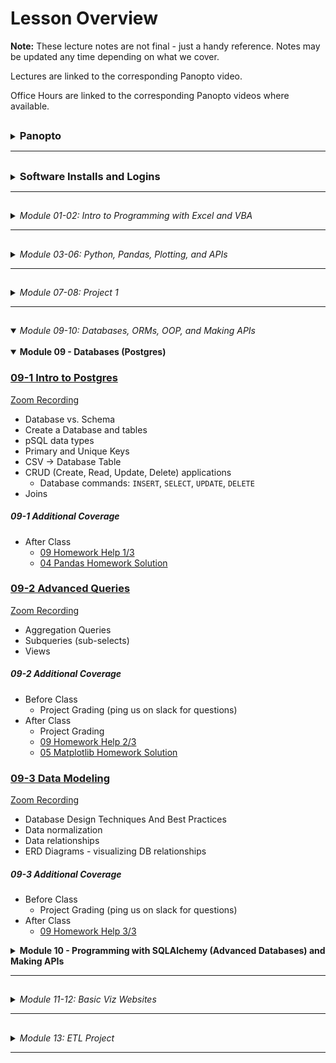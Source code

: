 <!-- @format -->

# Lesson Overview

**Note:** These lecture notes are not final - just a handy reference. Notes may be updated any time depending on what we cover.

Lectures are linked to the corresponding Panopto video.

Office Hours are linked to the corresponding Panopto videos where available.

## <!-- 00 Panopto -->

<details><summary><h3 style="display: inline; padding-top: 0">Panopto</h3></summary>

Panopto recordings are searchable! Both audio and video feeds are processed.

To search within a specific video, open the video. The search bar appears on the left, under the camera feed. You can search multiple videos by using the search bar at the top of a Panopto folder.

Links to our class's Panopto folders are below. As part of your tuition, you have access to these videos forever.

Recordings:

-   [Lecture Recordings](https://codingbootcamp.hosted.panopto.com/Panopto/Pages/Sessions/List.aspx?folderID=2c76d6e4-8319-419b-a635-ac8c003c1a6a)
-   Office Hours Recordings
    -   [Homework Help and Solutions](https://codingbootcamp.hosted.panopto.com/Panopto/Pages/Sessions/List.aspx?folderID=3e647d04-dc2b-4c88-9d07-ac8c01721eb8)
    -   [Misc (i.e. Git tutorials, installs, career services chats)](https://codingbootcamp.hosted.panopto.com/Panopto/Pages/Sessions/List.aspx?folderID=b128a7f9-6114-4e56-8bc5-ac8c01725a4f)
    -   [Open Office Hours Recordings (not always recorded, but when they are, they're here)](https://codingbootcamp.hosted.panopto.com/Panopto/Pages/Sessions/List.aspx?folderID=8efab66d-f657-4bec-8cab-acb60031f398)

<details><summary>Raw Files:</summary>
In case I forgot to include something in the processed videos above, you can check out the full class folder here:

-   [Class Panopto Recordings](https://codingbootcamp.hosted.panopto.com/Panopto/Pages/Sessions/List.aspx?folderID=188ece76-73ee-44c8-ba5b-ac8b017afaad)
    -   Contains all recordings (lecture, office hours, _and copies of the raw recordings before I combine them_).
    -   Searching this folder will return duplicates because it includes those raw copies.
    -   You can't see folders, so this will look empty (I put all the videos in folders). But you can search with the bar at the top and the videos will show up in the search results.

</details>

</details>

---

## <!-- 00 Installs -->

<details><summary><h3 style="display: inline; padding-top: 0">Software Installs and Logins</h3></summary>

Please consult your prework for the basic programs we install, such as Git Bash and Anaconda.

This list contains only the additional installs and API signups we cover in class.

You are free to use additional libraries for your projects; this list is just a reference.

<details><summary><strong>Excel Addons</strong></summary>

-   Statistics Addon (Moving Average)
-   Enable Developer Tools (VBA)

</details>

<details><summary><strong>VSCode Plugins</strong></summary>

-   Windows users: Set Git Bash to your primary terminal.
-   Rainbow CSV
-   [Git Graph](https://marketplace.visualstudio.com/items?itemName=mhutchie.git-graph)
-   Live Share
-   Python (may already be installed)
-   Live Server

</details>

<details><summary><strong>Chrome Extensions</strong></summary>

-   JSON Formatter (just google "json formatter chrome" and install whatever comes up first, they're all pretty much the same)

</details>

<details><summary><strong>Jupyter Extensions</strong></summary>

Be sure you are in your `PythonData` environment before running these install commands, or you'll install your extensions to the wrong environment.

-   <details><summary>Enable Jupyter Extensions - DO THIS FIRST</summary>

    -   Jupyter Lab
        -   Be sure you've updated Jupyter: `pip install -U jupyterlab`.
        -   If you don't see the Puzzle Icon on the left sidebar:
            -   Install the latest version of nodejs from the node.js website.
            -   Restart Jupyter
        -   Click the puzzle icon on the left sidebar. Accept the disclaimer to enable extensions.
    -   Jupyter Notebook

        -   `pip install jupyter_contrib_nbextensions`
        -   `jupyter contrib nbextension install --user`
        -   Restart Jupyter and you should now see the "nbextensions" tab on the file directory page. Go there to read about and install all the supported Jupyter Notebook plugins, such as Hinterland (auto-complete).

        </details>

</details>

<details><summary><strong>Python Libraries</strong></summary>

-   Anaconda
-   `conda create -n PythonData python=3.6 anaconda`
-   `citipy` (used for Homework only)
-   `census`
-   `gmaps` (Jupyter Extension)

</details>

<details><summary><strong>APIs</strong></summary>

-   [SpaceX API](https://github.com/r-spacex/SpaceX-API)
-   [Star Wars API](https://swapi.dev/)
-   [A small NYT headlines scraper](http://nyt-mongo-scraper.herokuapp.com/api/headlines)
-   [TVmaze API's Show Search endpoint](https://www.tvmaze.com/api#show-search)
-   [World Bank API](https://datahelpdesk.worldbank.org/knowledgebase/topics/125589-developer-information)
-   Requires sign up:
    -   [OMDb API](http://www.omdbapi.com/apikey.aspx)
    -   [New York Times API](https://developer.nytimes.com/accounts/create)
    -   [OpenWeatherMap](https://openweathermap.org/guide#how)
    -   [Quandl (stocks)](https://docs.quandl.com/docs#section-authentication)
    -   [Mapbox](https://docs.mapbox.com/api/#access-tokens)
    -   US Census API
    -   Google Maps APIs (Maps JavaScript, Geocoding, and Places APIs)

</details>

<details><summary><strong>Cloud Systems</strong></summary>

-   Google CoLab - Hosted Jupyter Notebooks
    -   We'll use these for machine learning at the end of class, but for now these are a good way to get going with Jupyter if you can't install locally.

</details>

</details>

---

## <!-- 01-02 Excel, VBA -->

<details><summary><em>Module 01-02: Intro to Programming with Excel and VBA</em></summary>

<br/>

<details><summary><strong>Module 01 - Excel</strong></summary>

### [01-1 Course Intro](https://codingbootcamp.hosted.panopto.com/Panopto/Pages/Viewer.aspx?id=945aebe9-2ac7-4112-8b25-ac8b018498d6)

[Zoom Recording](https://zoom.us/rec/share/VelJsDmIXp1E22mo9jBV0RH84kSuTrvZYrJByIc2d7n6w0cqfd_mi84j3DNA9g-m.8j8kRfchlyr8gxva)

-   Introductions
-   Thought experiments
-   Data Modeling Strategy (Analytics Paradigm)

##### 01-1 Additional Coverage

-   [Git Intro 1](https://codingbootcamp.hosted.panopto.com/Panopto/Pages/Viewer.aspx?id=ba3c7078-083f-44dd-9d7b-ac8c002bd395)
    -   `git clone`
    -   `git pull`
    -   _Never_ edit files in the cloned folder!
        -   Copy to "InClass" instead.
    -   Bash Commands: `ls`, `cd`, `..`, `open` (`explorer` on windows), `pwd`

### [01-2 Excel Basics](https://codingbootcamp.hosted.panopto.com/Panopto/Pages/Viewer.aspx?id=deaa8e10-66a1-46b5-9fc4-ac8d017d8fd3)

[Zoom Recording](https://zoom.us/rec/share/eiE-MNi53gYlq6Ku47iZXzdPWgCRWjD0XT2YD5gQlPvRkgVzwPXAhl88svKyvOFx._4NTCFe3ca-5rX7Q)

The first ~10 mins of this recording are missing, I go through how to navigate the Github repo. Read though the [README.md](../README.md) and this file, [00-Lecture-Overview](), to see what I covered.

-   Functions and arguments
-   Pivot Tables
-   Formatting
-   Vlookup
-   Named Ranges
-   Multiple worksheets
-   Conditionals

##### 01-2 Additional Coverage

-   [Git Intro 2](https://codingbootcamp.hosted.panopto.com/Panopto/Pages/Viewer.aspx?id=0a51cb65-a3a2-4762-9f9d-ac8e002cf338)
    -   Git Installation
    -   Adding SSH Key
    -   (Training Wheels) "Open Terminal Window Here" from Finder and "Open Git Bash Here" from Windows Explorer
    -   Review:
        -   `git clone`
        -   `git pull`
        -   _Never_ edit files in the cloned folder!
            -   Copy to "InClass" instead.
        -   Bash Commands: `ls`, `cd`, `..`, `open` (`explorer` on windows), `pwd`
-   Open OH for TA assistance (custom for questions/ install issues)

### [01-3 Excel Charting](https://codingbootcamp.hosted.panopto.com/Panopto/Pages/Viewer.aspx?id=43f4346a-f834-4b34-9e7b-ac8f00e95262)

[Zoom Recording](https://zoom.us/rec/share/fmOz8_8Wl1-GOzPdAeYYQEPCy2Jcw_qSDLBnQdnTf6qswoYTrRN7zttcqyrA4jQ.82I9y2-cjvPCI-Es)

-   Line, Scatter, Bar, Pie charts
-   Trend lines
-   Pivot Charts
-   Statistical Summaries
    -   Variance, Standard Deviation
    -   Z-Score
    -   Outliers, Quartiles, Quantiles
    -   Box-and-Whisker Plots

##### 01-3 Additional Coverage

-   [01 Excel Homework Help 1/1](https://codingbootcamp.hosted.panopto.com/Panopto/Pages/Viewer.aspx?id=6f9e4a43-15a8-41d5-8960-ac8f0121f79a)
    -   Conditional Formatting
    -   Pivot Table Breakout Columns
    -   Class Questions
        -   Splitting categories
        -   Date conversion
        -   Finding live campaigns
        -   Variance & Std Deviation
-   Open Office Hours for install help/ questions

</details>

<details><summary><strong>Module 02 - VBA</strong></summary>

### [02-1 VBA Day 1 - Intro to Programming](https://codingbootcamp.hosted.panopto.com/Panopto/Pages/Viewer.aspx?id=6878a1ba-2284-4be5-bcca-ac920179fdf2)

[Zoom Recording](https://zoom.us/rec/share/ppVQMz497qsaYR6m9c1g_Ha13-rLeCjA-50lfeZagd2jRUlnu4kguONyp9sbAwtl.Yed1O_L7ildQuSAb)

-   Installs
    -   VSCode
        -   Git Bash/ Terminal Integration
    -   Excel Developer Tools
    -   Excel Statistics Addon (for moving average calcs)
-   Hello World!
-   Excel Buttons
-   Accessing Cells and Ranges in VBA
-   Fundamentals of programming
    -   Primitives (aka basic types)
    -   Conditionals - `If`, `Elseif`, `Else`, `End If`
-   Basics of navigating bash terminals
    -   Bash Commands: `mkdir`, `~`, `code`, `cp`

##### 02-1 Additional Coverage

-   After Class:
    -   [02 VBA Homework Help 1/3](https://codingbootcamp.hosted.panopto.com/Panopto/Pages/Viewer.aspx?id=039eeab3-e6d4-4b6f-a2d1-ac93002bf51d)
        -   Review of VSCode set up and creating a git repo (used a local repo tonight)
        -   Getting started - reading values out of columns

### [02-2 VBA Day 2 - Loops](https://codingbootcamp.hosted.panopto.com/Panopto/Pages/Viewer.aspx?id=1c3aea1c-8b4d-4a60-acaa-ac94017e222f)

[Zoom Recording](https://zoom.us/rec/share/0KmRA_77KwCVgl_vbj7tPa2HxETLNBNF5pnu2eUFEQDTBmyU4wnXDwYtrt6wRpVC.s1W9NVKDOpEVd2KA)

-   2-1 Review Ex 09-10
-   Warm up: 2-1 Ex 11
-   Loops
-   Conditionals (includes 2-1 Ex 12, 13)
-   Installations for Module 3
    -   Jupyter Notebook
    -   Conda
    -   Python

##### 02-2 Additional Coverage

-   After Class:
    -   [02 VBA Homework Help 2/3](https://codingbootcamp.hosted.panopto.com/Panopto/Pages/Viewer.aspx?id=36bfc6b0-594b-4b42-8ecc-ac9500165044)

### [02-3 VBA Day 3 - More Practice](https://codingbootcamp.hosted.panopto.com/Panopto/Pages/Viewer.aspx?id=65c42e5c-c01b-4954-ad66-ac9600ea57b5)

[Zoom Recording](https://zoom.us/rec/share/EDZ7fB3Q7SjF5o-pX3X_QwCcwMQFcYJGyhOvaLP1OYi8h01oWZTd2BNIk2BlnAm3.qISPBlONhBoRyy-j)

-   Formatting sheets with VBA
-   Nested Loops
-   Lots of practice

##### 02-3 Additional Coverage

_No office hours before class._

-   After Class:
    -   [02 VBA Homework Help 3/3 - Creating a Github Repo](https://codingbootcamp.hosted.panopto.com/Panopto/Pages/Viewer.aspx?id=2b220836-c9c3-4b71-bfde-ac9601262249)

</details>

</details>

---

## <!-- 03-06 Python, Pd, Plots, JSON -->

<details><summary><em>Module 03-06: Python, Pandas, Plotting, and APIs</em></summary>

<br/>

<details><summary><strong>Module 03 - Python</strong></summary>

### [03-1 Python Day 1 - Intro to Programming](https://codingbootcamp.hosted.panopto.com/Panopto/Pages/Viewer.aspx?id=f26bdb6c-4160-4fb1-b0d1-ac9b0014dfc1)

[Zoom Recording](https://zoom.us/rec/share/4R8DGCJueVRRIMttMkEaR1Sru2EKXETTStLsBlo6SyTaC1oiFwjdr_X1Tv0eQzwA.AxyogBFtlgM-kbRe)

-   Review Installations and PythonData environment
-   Variables
-   User Input
-   Conditionals - `if`, `elif`, `else`
-   Loops - `for` and **`while`**

##### 03-1 Additional Coverage

-   Before Class:
    -   03 Python Installation Help
-   After Class:
    -   03 Python Installation Help

### [03-2 Python Day 2 - CSVs, Python, and Lists](https://codingbootcamp.hosted.panopto.com/Panopto/Pages/Viewer.aspx?id=d1528e56-f864-4e8c-b13a-aca70183d34b)

[Zoom Recording](https://zoom.us/rec/share/meIovFPS_nXNvz5_BqglfKMr7MNFl6uB6VjLa-P0A4bL19LBRKyL-UrOSnm07EQ8.pN61E6sb2gLjjdfL)

-   Review Python, VSCode, Git
-   Conditionals - `if`, `elif`, `else`
-   Loops - `for` and `while`
-   Read/ write CSVs

##### 03-2 Additional Coverage

-   Before Class:
    -   Open Office Hours
-   After Class:
    -   [03 Python Homework Help 1/3 + Git LFS Install Help](https://codingbootcamp.hosted.panopto.com/Panopto/Pages/Viewer.aspx?id=b8ed0a29-1b4a-4817-a151-aca8002ccc5b)

### [03-3 Python Day 3 - Intermediate Python](https://codingbootcamp.hosted.panopto.com/Panopto/Pages/Viewer.aspx?id=f4d1e63f-83bb-4172-b10e-aca901833eba)

[Zoom Recording](https://zoom.us/rec/share/B_is_r9vb4vumdYez4HUN4X4h4ccwYvoBnDs5NofiKQWGDrPmetk_RpNDHnuzJmu.nZCxpbHwus-4AEyP)

-   Dictionaries
-   List Comprehensions
    -   Btw, you can also do dictionary comprehensions ...
        -   ... but we won't cover that just yet.
        -   If you're comfortable with list comprehensions, check 'em out!
-   Functions
    -   Later on, we'll talk about using lists and dictionaries to pass arguments to functions
    -   aka `*args` and `**kwargs`.
-   Sets (Extra Material)

##### 03-3 Additional Coverage

-   Before Class:
    -   03 Python Installation Help
-   After Class:
    -   [01 Excel Homework Solution](https://codingbootcamp.hosted.panopto.com/Panopto/Pages/Viewer.aspx?id=4109e75c-e5ab-4ab5-b7a2-acaa00310789)
    -   [03 Python Help 2/3](https://codingbootcamp.hosted.panopto.com/Panopto/Pages/Viewer.aspx?id=b9996c0f-bb81-4aa2-8eba-acaa002c4c2b)

</details>

<details><summary><strong>Module 04 - Pandas</strong></summary>

### [04-1 Pandas Day 1 - Intro to DataFrames](https://codingbootcamp.hosted.panopto.com/Panopto/Pages/Viewer.aspx?id=35515ab7-1467-466e-a01e-acab00e7b104)

[Zoom Recording](https://zoom.us/rec/share/KaSkjCh3OJra4nkaGJQsW0C0ie0pS6UQkCtqRRSuHnS2Xrbgq2J3NJ22Q6_a5aA.NMb8-KZOK6GKNu3O)

-   Intro to Jupyter Notebooks
-   Review Python (`input`, loops, `open`, `csv.reader`, conditionals)
-   Intro to Pandas
    -   Lists/ dictionaries -> DataFrames
    -   CSVs <-> DataFrames
-   Intro to summarizing data

##### 04-1 Additional Coverage

_No office hours before class._

-   After Class:
    -   [03 Python Homework Help 3/3](https://codingbootcamp.hosted.panopto.com/Panopto/Pages/Viewer.aspx?id=51b0be79-29e6-4762-856d-acab0122cdd4)

### [04-2 Pandas Day 2 - Data Cleaning](https://codingbootcamp.hosted.panopto.com/Panopto/Pages/Viewer.aspx?id=169c97de-bad5-4a2a-9a3c-acae017c3cb3)

[Zoom Recording](https://zoom.us/rec/share/x06_PjAopyQVboitustDtDb8Cis5oAvtTHa8HHknPE7raRuwjoiY3cV0Z1NnAdbZ.hKxosNlzbZSWKC4f)

-   Filtering (`loc` and `iloc`, `dropna`)
-   Cleaning duplicates
-   Data Types
-   Grouped DataFrames and Aggregations
-   Sorting

##### 04-2 Additional Coverage

-   Before Class:
    -   Open Office Hours
-   After Class:
    -   [04 Pandas Homework Help 1/3](https://codingbootcamp.hosted.panopto.com/Panopto/Pages/Viewer.aspx?id=1577f8b1-c832-479e-aca4-acaf002b0173)
    -   [Personalizing Your Environments](https://codingbootcamp.hosted.panopto.com/Panopto/Pages/Viewer.aspx?id=081a7e4b-6281-4def-8cee-acaf003034e0)
        -   Tips and Tricks for Jupyter 1/2
            -   Enabling Jupyter Extensions
        -   Pimp My Terminal 1/2
            -   Terminal Emulators And U
                -   Mac: iTerm (can also check out Alacritty, Kitty)
                -   Windows: WSL2 (we'll be installing Alacritty later on)

### [04-3 Pandas Day 3 - Intermediate Data Cleaning](https://codingbootcamp.hosted.panopto.com/Panopto/Pages/Viewer.aspx?id=0111a9e1-7655-466e-9eb4-acb00174e990)

[Zoom Recording](https://zoom.us/rec/share/yoIHRInwoXfZs39AHNP6c_VBRFvXY4TESS_KyCS-ncbvP6v5pqaoXKUvsBPGMtgp.IrKyGCoNEoe80mgN)

-   Merging DataFrames
-   Binning
-   Mapping (`df.map`)
-   Fixing Bugs in Python

##### 04-3 Additional Coverage

-   Before Class:
    -   Open Office Hours
-   After Class:
    -   [04 Pandas Homework Help 2/3](https://codingbootcamp.hosted.panopto.com/Panopto/Pages/Viewer.aspx?id=5c80d4f4-6236-4247-b72c-acb1002c932b) - no audio, use the zoom recording

</details>

<details><summary><strong>Module 05 - Intro to Plots and Statistics</strong></summary>

### [05-1 Intro to Plots and Statistics Day 1 - Matplotlib](https://codingbootcamp.hosted.panopto.com/Panopto/Pages/Viewer.aspx?id=8a43e4aa-b707-4ad6-b300-acb200e88a3b)

[Zoom Recording](https://zoom.us/rec/share/E-T0EIiVPwf-K19J36Lqwr_Nr7qtmZHuYtY5QUf64Z0pXvJyQ7wlltLeTEf9tLeZ.CZZv1bbDFrUJOOFe)

-   Using Matplotlib in Jupyter Notebook
    -   Interactive and static inline plots
    -   `%matplotlib notebook`
-   Line, bar, scatter, pie charts
-   Basic plot configuration

##### 05-1 Additional Coverage

_No office hours before class._

-   After Class
    -   [04 Pandas Homework Help 3/3](https://codingbootcamp.hosted.panopto.com/Panopto/Pages/Viewer.aspx?id=6c95b560-fde4-4b9a-8006-acb2011a423e)
    -   [02 VBA Homework Solution](https://codingbootcamp.hosted.panopto.com/Panopto/Pages/Viewer.aspx?id=ecef5e6f-e35f-4448-9436-acb2011a5e9a)

### [05-2 Intro to Plots and Statistics Day 2 - Pandas Plots](https://codingbootcamp.hosted.panopto.com/Panopto/Pages/Viewer.aspx?id=6f5c8fc9-3175-4269-9184-acb5017dd703)

[Zoom Recording](https://zoom.us/rec/share/CGFjcZzfKql4Drn3uTqPoRQKYB_xrbN0IsRxf06oHF1cArUuI8xj2xGswg8VgmAl.OKLbwaQBH_Nm2nLv)

-   `DataFrame.plot()`
-   Line, bar, scatter, pie charts
-   Pros & cons vs. Matplotlib

##### 05-2 Additional Coverage

-   Before Class
    -   [Open Office Hours](https://codingbootcamp.hosted.panopto.com/Panopto/Pages/Viewer.aspx?id=b858cdcf-e451-4c5e-a32a-acb5017b678c)
-   After Class
    -   Statistics (video canceled)
        -   [You can review the following material instead (will be helpful for 05-3, but not required)](https://ucflkmdatapt1-3my1247.slack.com/archives/C01FDRD8LLF/p1611114150000300)
    -   [05 Python Plotting Homework Help 1/3](https://codingbootcamp.hosted.panopto.com/Panopto/Pages/Viewer.aspx?id=b56bb2ba-4f6d-45fd-8f90-acb6002ce4eb)

### [05-3 Intro to Plots and Statistics Day 3 - Intro to Statistics](https://codingbootcamp.hosted.panopto.com/Panopto/Pages/Viewer.aspx?id=6b2d21d0-d0ab-475e-ab59-acb70182ff73)

[Zoom Recording](https://zoom.us/rec/share/rjUFF48z4L8bH88qIHovrk5bmumb_wy4aILlLkvmuxsI-FwsK5tOpJ5ZSFFRMh2B.NlQ4b0LYNlX0dKG3)

-   Basic measures of central tendency: Mean, median, mode
-   Variance and standard deviation
-   Handling outliers
-   Quartiles
-   Standard Error calculations with `pandas`
-   Error Bar plots with `pandas`
-   Student's T-Test
-   Fits and Regression with `pandas` and `scipy`

##### 05-3 Additional Coverage

-   Before Class
    -   [Open Office Hours](https://codingbootcamp.hosted.panopto.com/Panopto/Pages/Viewer.aspx?id=66a9c10c-9ff4-49b3-a197-acb70176bd09)
-   After Class
    -   [05 Python Plotting Homework Help 2/3](https://codingbootcamp.hosted.panopto.com/Panopto/Pages/Viewer.aspx?id=7aff4e7b-4533-4bb0-8222-acb8002bbcbd)
    -   [Pimp My Terminal 2/2](https://codingbootcamp.hosted.panopto.com/Panopto/Pages/Viewer.aspx?id=8df929e2-92fa-4222-aae0-acb8002e37ca)
        -   Easy Themes And Extensions with ZSH
            -   Installing ZSH
            -   Installing Oh-My-Zsh (for plugins)
            -   Installing Powerlevel10k (snazzy theme)
            -   What Is .zshrc Anyway?
                -   Ok, so I didn't cover this, but this is basically a configuration file for your terminal settings! More literally, it contains code/ setup that gets run whenever you start your terminal.

</details>

<details><summary><strong>Module 06 - Python and APIs - Intro</strong></summary>

### [06-1 Python and APIs](https://codingbootcamp.hosted.panopto.com/Panopto/Pages/Viewer.aspx?id=158ace44-356c-4395-bbf3-acb900e832cf)

[Zoom Recording](https://zoom.us/rec/share/-nqKnHgCm9DWCQXrwPWdFKuJPsj1DwrW7rBFclpeEn7Lqr_ZGJYoEwO2LK0ISMnZ.psYAQn9ZQ2RPfWZy)

-   GET requests using the `requests` library
-   JSON -> Python dictionaries
-   API Documentation and sign ups
    -   SpaceX
    -   swapi (Star Wars API)
    -   Number Facts
    -   OMDb
    -   New York Times

##### 06-1 Additional Coverage

_No office hours before class._

-   After Class
    -   [05 Python Plotting Homework Help 3/3](https://codingbootcamp.hosted.panopto.com/Panopto/Pages/Viewer.aspx?id=7456f18c-b711-42fb-8c39-acb90123b132)
        -   Also includes:
            -   04 Pandas HW Student Questions
            -   03 Python HW Student Questions
            -   Jupyter Notebook Extensions and Markdown Viewer

### [06-2 Python and APIs - JSON](https://codingbootcamp.hosted.panopto.com/Panopto/Pages/Viewer.aspx?id=d7396e7d-5fe4-4f8a-90e6-acbc01849bb6)

[Zoom Recording](https://zoom.us/rec/share/yFDP0S9AF01LJWP79AzFG1CuYfFCbP-lSJAh2i_dAfpK5_WiFfKZcAzk4Web-rEF.TJlBL7rlIVGv44mN)

-   More API practice
    -   OpenWeatherMaps
    -   WorldBank API
-   JSON -> DataFrame
-   Exception Handling (`try` and `except`)

##### 06-2 Additional Coverage

-   Before Class
    -   [Open Office Hours](https://codingbootcamp.hosted.panopto.com/Panopto/Pages/Viewer.aspx?id=33b84580-a017-4acc-8aa2-acbc017ab487https://codingbootcamp.hosted.panopto.com/Panopto/Pages/Viewer.aspx?id=33b84580-a017-4acc-8aa2-acbc017ab487)
-   After Class
    -   [06 APIs Homework Help 1/3](https://codingbootcamp.hosted.panopto.com/Panopto/Pages/Viewer.aspx?id=b6eb5af5-c81d-4567-a6ad-acbd003018ad)
        -   Key: "Managing" your API keys and git (don't commit your api key to github!!)
            -   We only touched on this briefly - I'll review in more detail Thursday.
    -   [03 Python HW Solution](https://codingbootcamp.hosted.panopto.com/Panopto/Pages/Viewer.aspx?id=ff1d188b-dfc7-4975-9584-acbd001aec3b)

### [06-3 Python and APIs](https://codingbootcamp.hosted.panopto.com/Panopto/Pages/Viewer.aspx?id=81196c9d-3fcc-4eba-b8ea-acbe0181b70a)

[Zoom Recording](https://zoom.us/rec/share/wbOg9bWTKsALVp5LZ-vnzWvZRAmRPw5HSFB4HVyaACIETMYsk_suIoVgWJpANSUl.WteeBgJp1_XOJ7gJ)

-   Practice Google Maps and Places APIs
-   Visualizations with Maps
    -   `gmaps` Jupyter Extension

##### 06-3 Additional Coverage

-   Before Class
    -   Open Office Hours
-   After Class
    -   [06 APIs Homework Help 2/3 - Hiding config.py with .gitignore](https://codingbootcamp.hosted.panopto.com/Panopto/Pages/Viewer.aspx?id=fb8155a9-f078-46ca-9b2c-acbf002cbc68)

</details>

</details>

---

## <!-- 07-08 Project 1 -->

<details><summary><em>Module 07-08: Project 1</em></summary>

<br/>

<details><summary><strong>Module 07 - Git Practice + Project 1</strong></summary>

### [07-1 In-Class Git Practice + Project 1](https://codingbootcamp.hosted.panopto.com/Panopto/Pages/Viewer.aspx?id=5c2c5789-91ee-43ff-9e08-acc000e9dd9f)

[Zoom Recording](https://zoom.us/rec/share/Q0HPPN8CjxeQRZBerueZuqo72lQ2UNgU_Yz0dwf07yf2qRU1cWVGsdIvJyBe_VBE.egx6PCsiK50PJOM2)

-   Git Tutorial
    -   Managing Git and Jupyter Notebooks
    -   Git Branch and PR tutorial
    -   Git Best Practices with small groups
-   [Project 1 Guidelines](../Projects/Project-1)
-   Project 1 Work

##### 07-1 Additional Coverage

_No office hours before class_

After Class:

-   Open Office Hours

### [07-2 In-Class Git Practice + Project 1](https://codingbootcamp.hosted.panopto.com/Panopto/Pages/Viewer.aspx?id=56a95978-cf66-4d6b-9e50-acc301802d49)

[Zoom Recording](https://zoom.us/rec/share/qApaj6iOh08XaV425A2Ryj9ur2jaDRdXJ2U6j4Gu0JJEsZlo6nD_uhpA7KmzSn02.kiz3Ha39PvGhbPAz)

-   Git Tutorial
    -   Managing bad merges
    -   Review of git branch and PR best practices
-   Project 1 Work

##### 07-2 Additional Coverage

Before Class

-   Open Office Hours

After Class

-   Open Office Hours

### 07-3 Hypothesis Testing and Statistical Tests + Project 1

No Panopto recording for today (sub).

[Zoom Recording](https://zoom.us/rec/share/ooeL1U8_lDjqAE4pTvsYAsPH0lqufgxgpDfqI12fhWTdtTWOfltFWNtbZMpya8VN.LIl9ko5TogElnFd2)

-   T-Test
-   ANOVA
-   P-Values
-   Chi Square tests
-   Project work

##### 07-3 Additional Coverage

Before Class

-   Open Office Hours

After Class

-   Open Office Hours
-   Project work

</details>

<details><summary><strong>Module 08 - Project 1 + Presentations</strong></summary>

### 08-1 Project 1

No Panopto recording for today (sub).

[Zoom Recording](https://zoom.us/rec/share/_OwTF9IVcFyZ0TvsnJ_7rUVGyp2ynE3-duj67cY0c9z6Q5aHMS1OhrWOeTZhUwh3.fjxPD6viy2039Vtr)

-   Install Postgres and pgAdmin
-   Project work

##### 08-1 Additional Coverage

Before Class

-   Open Office Hours

After Class

-   Open Office Hours
-   Project work

### 08-2 Project 1

Project work day = all-class open office hours, no recordings.

-   Project work

##### 08-2 Additional Coverage

Before Class

-   Open Office Hours

After Class

-   Open Office Hours
-   Project work

### [08-3 Project 1 Presentations](https://codingbootcamp.hosted.panopto.com/Panopto/Pages/Viewer.aspx?id=ef199b9c-e708-475b-af0f-accc01840507)

[Zoom Recording](https://zoom.us/rec/share/NNjvkumLMVKLd8CtyKQeDWVqk2GfvNkfOmi6t39ZhaeuV0kYJIWsutjmGHEOCY-_.7Ikq3DBqysBR0bRh?startTime=1613083553000)

_No after-class office hours today_

-   Project Presentations

##### 08-3 Additional Coverage

Before Class

-   Open Office Hours
-   Presentation Prep

</details>

</details>

---

## <!-- 09-10 DBs, ORMs, OOP, APIs -->

<details open><summary><em>Module 09-10: Databases, ORMs, OOP, and Making APIs</em></summary>

<br/>

<details open><summary><strong>Module 09 - Databases (Postgres)</strong></summary>

### [09-1 Intro to Postgres](https://codingbootcamp.hosted.panopto.com/Panopto/Pages/Viewer.aspx?id=3f92c1b2-8bb7-4aa0-954a-accd0027382f)

[Zoom Recording](https://zoom.us/rec/share/a7HFneqEmgskH7EQRseDXjzlUvxFQqdx3ZGdg56Wl3G8jOTgSrjUy2YKR6RwLebn.RiwZbhmS-pAMKisg)

-   Database vs. Schema
-   Create a Database and tables
-   pSQL data types
-   Primary and Unique Keys
-   CSV -> Database Table
-   CRUD (Create, Read, Update, Delete) applications
    -   Database commands: `INSERT`, `SELECT`, `UPDATE`, `DELETE`
-   Joins

##### 09-1 Additional Coverage

-   After Class
    -   [09 Homework Help 1/3](https://codingbootcamp.hosted.panopto.com/Panopto/Pages/Viewer.aspx?id=405c9d30-6126-40f8-9374-acce0123a0ab)
    -   [04 Pandas Homework Solution](https://codingbootcamp.hosted.panopto.com/Panopto/Pages/Viewer.aspx?id=52fd4e0e-30ee-4349-a77e-acce01240252)

### [09-2 Advanced Queries](https://codingbootcamp.hosted.panopto.com/Panopto/Pages/Viewer.aspx?id=25bd0495-1758-403f-a1e9-acd100f0877f)

[Zoom Recording](https://zoom.us/rec/share/Jk1sTae2AWw_CeWBlLfvGKSs5KiP25QZWbi8tBJOxHO_CXf1dCq-dKsZG0SlsnW_.Um9AqKSRmGemepcy)

-   Aggregation Queries
-   Subqueries (sub-selects)
-   Views

##### 09-2 Additional Coverage

-   Before Class
    -   Project Grading (ping us on slack for questions)
-   After Class
    -   Project Grading
    -   [09 Homework Help 2/3](https://codingbootcamp.hosted.panopto.com/Panopto/Pages/Viewer.aspx?id=ca748b1f-ce09-479c-8934-acd100faaaa9)
    -   [05 Matplotlib Homework Solution](https://codingbootcamp.hosted.panopto.com/Panopto/Pages/Viewer.aspx?id=76558588-8ade-449b-a613-acd100fac89b)

### [09-3 Data Modeling](https://codingbootcamp.hosted.panopto.com/Panopto/Pages/Viewer.aspx?id=fbc023dd-8758-462c-b750-acd2003be1fb)

[Zoom Recording](https://zoom.us/rec/share/9x6RFB_IBpSidx1wVdHYGwKG_BoLXsCbXRJYvwJbrV5rwqn_DOTM9wX0CqW2CzQZ.uQTSyEy56vhtyGfP)

-   Database Design Techniques And Best Practices
-   Data normalization
-   Data relationships
-   ERD Diagrams - visualizing DB relationships

##### 09-3 Additional Coverage

-   Before Class
    -  Project Grading (ping us on slack for questions)
-   After Class
    -  [09 Homework Help 3/3](https://codingbootcamp.hosted.panopto.com/Panopto/Pages/Viewer.aspx?id=c9619169-1975-4646-9a50-acd2003c184c)

</details>

<details><summary><strong>Module 10 - Programming with SQLAlchemy (Advanced Databases) and Making APIs</strong></summary>

### [10-1 Intro to SQLAlchemy](https://codingbootcamp.hosted.panopto.com/Panopto/Pages/Viewer.aspx?id=19b433d4-dda3-4753-9c91-acd2003c482f)

[Zoom Recording](https://zoom.us/rec/share/_btT8UfiggmM7nUo-rckFM7zC3By-w9sjg0XRQwWBd2bxYGr-CPWV-6btKxssAag.szJpnfIhbECUZPap)

-   SQLAlchemy
    -   Connect to a database
    -   Run raw queries using `engine.execute()`
    -   CRUD (Create/ Read/ Update/ Delete) using ORM (Object Relational Models)
-   Intro to Object Oriented Programming (OOP)
    -   Creating Python classes to represent database tables (ORM)

##### 10-1 Additional Coverage

-   After Class
    -   [10 Homework Help 1/3](https://codingbootcamp.hosted.panopto.com/Panopto/Pages/Viewer.aspx?id=ccabeb2a-7379-4122-a655-acd501226fee)
    -   [Opening SQLite Files With VSCode](https://codingbootcamp.hosted.panopto.com/Panopto/Pages/Viewer.aspx?id=8f1e7645-093e-4fac-8004-acd501257666)

### [10-2 SQLAlchemy ORM++](https://codingbootcamp.hosted.panopto.com/Panopto/Pages/Viewer.aspx?id=6b50246e-c705-4638-ab8d-acd5012c43a3)

[Zoom Recording](https://zoom.us/rec/share/yCTDTLGBLz_Drd8BXrzxElXkDuQNEC7JyILMoOWCqgaqcSrWm9j41UjbdWpoDSvt.aK3nd1wxOqyBhcmR)

-   More practice creating and using ORM classes
-   Using SQLAlchemy to inspect database:
    -   Reflection (ORM with auto-generated classes)
    -   Inspector - viewing database Schema
-   Using Pandas to plot SQL results

##### 10-2 Additional Coverage

-   Before Class
    -   Open Office Hours
-   After Class
    -   [10 Homework Help 2/3](https://codingbootcamp.hosted.panopto.com/Panopto/Pages/Viewer.aspx?id=528c95df-bbd7-4bb3-822b-acd5012c65a0)

### [10-3 Flask + SQLAlchemy = My First API](https://codingbootcamp.hosted.panopto.com/Panopto/Pages/Viewer.aspx?id=bc4ec595-5c4a-489d-97ff-acda01758cec)

[Zoom Recording](https://zoom.us/rec/share/D4MCVHimV7WyQTiua9ILitU1wSu1lRa9WgioiP0IAOafHkFXpHkdxv9VEMhIdqR7.L8GtIsstYacKMAWh)

Today Chavon stops by for our midpoint :)

-   Create and run a server with Flask
-   Define endpoints
-   Read query strings (i.e. function args) from GET requests
-   Run database queries from an endpoint
-   Return results as JSON

##### 10-3 Additional Coverage

-   Before Class
    -   Open Office Hours
-   After Class
    -   [10 Homework Help 3/3](https://codingbootcamp.hosted.panopto.com/Panopto/Pages/Viewer.aspx?id=86c8d7d5-4e9b-461f-924f-acdb002bc482)

</details>

</details>

---

## <!-- 11-12 Basic Viz Websites -->

<details><summary><em>Module 11-12: Basic Viz Websites</em></summary>

<br/>

<details><summary><strong>Module 11 - HTML</strong></summary>

### [11-1 Intro To HTML](https://codingbootcamp.hosted.panopto.com/Panopto/Pages/Viewer.aspx?id=9f2b49c5-8e89-4a94-915a-acdc00e80c9b)

[Zoom Recording](https://zoom.us/rec/share/rnDoKYv4TiJVsj7FOWALjM_FVtpHo_Db0BmMYOlrgkF7Q4mOXEFd517ECTRvCLel.oJqZXEl9Plc6fjXQ)

-   Website Frontend Ingredients (HTML + CSS + JavaScript)
-   DOM Basics
-   Common HTML Tags
    -   `<p>`
    -   `<h1> - <h6>`
    -   `<hr/>`
    -   `<img/>`
    -   `<ul>` / `<ol>` and `<li>`
    -   `<table>`, `<th>`, `<tr>`, `<td>`
    -   `<div>`
    -   `<summary>`
-   HTML Structure
    -   Tags
    -   Attributes
    -   Sections of the document
-   _NOTE_: Use Mozilla MDN for documentation, not W3Schools!!

##### 11-1 Additional Coverage

-   After Class
    -   [11 HTML Homework Help 1/3 - Wireframing Demo](https://codingbootcamp.hosted.panopto.com/Panopto/Pages/Viewer.aspx?id=5647fd96-69c2-4b59-8839-acdc0117eb07)
    -   [06 APIs Homework Solution](https://codingbootcamp.hosted.panopto.com/Panopto/Pages/Viewer.aspx?id=848027fc-d816-455f-9ff3-acdc01180358)

### [11-2 Styling (CSS) and Deploying Static Sites Using Github Pages](https://codingbootcamp.hosted.panopto.com/Panopto/Pages/Viewer.aspx?id=f5c9aa15-4f5b-4a03-93e7-acdf01761692)

[Zoom Recording](https://zoom.us/rec/share/n4xSSl9snwt87mI-pSX9Kf-ZeRkrMpLn10-QlpnF5L26FEI4GxXF5oU4UoMIuesO.n_Rc0uGmZbPIaYn4)

-   CSS Basics: styling and positioning elements
-   Box Model of HTML elements
-   Github Pages **(Needed for your Career Services Milestones)**

##### 11-2 Additional Coverage

-   Before Class
    -   Open Office Hours
-   After Class
    -   [11 HTML Homework Help 2/3 - Wireframing Demo](https://codingbootcamp.hosted.panopto.com/Panopto/Pages/Viewer.aspx?id=005a62d3-c67e-4add-823f-ace0002dc516)

### 11-3 Mobile-first (Responsive) CSS

Starting today, we no longer use Panopto as a recording tool. You will still be able old links using Panopto, but going forward, each class video will be recorded on Zoom in one continuous stream.

-   Media Queries
-   Bootstrap (CSS library by Twitter) and the Bootstrap Grid
-   Using Bootstrap to get a website up and running quickly

##### 11-3 Additional Coverage

-   Before Class
    -   Open Office Hours
    -   ETL Project Questions
-   After Class
    -   11 HTML Homework Help 3/3

</details>

<details><summary><strong>Module 12 - Web Scraping, Document Databases (NoSQL), and Making Data Viz Websites</strong></summary>

### 12-1 Intro to MongoDB

-   ETL Project Questions
-   Installing and Connecting to MongoDB
-   Using the Mongo Shell for CRUD
-   Using PyMongo for CRUD with Python

##### 12-1 Additional Coverage

-   After Class
    -   12 Web Scraping Homework Help 1/3
    -   One-On-Ones 1/3 (not recorded ofc)

### 12-2 Simple Web Scraping

-   Use BeautifulSoup to scrape websites with Python
    -   `html.parser` and `lxml` parser
-   Use Pandas to scrape websites
-   Save results to MongoDB
-   Use Splinter (with chromedriver) to scrape websites

##### 12-2 Additional Coverage

-   Before Class
    -   Open Office Hours
-   After Class
    -   12 Web Scraping Homework Help 2/3
    -   One-On-Ones 2/3 (not recorded ofc)

### 12-3 BeautifulSoup + MongoDB + (new) Serving Templates With Flask

-   Use and render flask templates
-   Integrate MongoDB data into Flask Templates
    -   Include static resources (i.e. css files) in Flask Templates via `static` folder
-   Capstone: Allow client to trigger a web scrape using Flask, then view results
-   ETL Project Overview and Questions

##### 12-3 Additional Coverage

-   Before Class
    -   Open Office Hours
-   After Class
    -   12 Web Scraping Homework Help 3/3
    -   One-On-Ones 3/3 (not recorded ofc)

</details>

</details>

---

## <!-- 13 ETL Proj -->

<details><summary><em>Module 13: ETL Project</em></summary>

<br/>

<details><summary><strong>Module 13 - ETL Project</strong></summary>

### 13-1 Project Guidelines and Warm Up Exercise

-   ETL with Pandas warm up
-   Project Overview - the audio's missing for part of this, grab us for any questions.
-   Today's Project Goals:
    -   Project Proposals Due
    -   Retrieve Datasets
    -   Review Data Structures
    -   Database ERD design
    -   Discuss your websites

##### 13-1 Additional Coverage

-   After Class
    -   Open Office Hours
    -   09 SQL Homework Solution
    -   Deploying to Heroku
        -   [Demo website to try deploying](https://github.com/froggercat-work/simple-flask-deploy)
        -   Deploying is a reach goal for the ETL Project

### 13-2 ETL Project Work Day

-   Project Work
-   Today's Project Goals:
    -   Load Datasets into Database
    -   Design and split up website work
        -   APIs
        -   Documentation
        -   Visualization/ Project Analysis

##### 13-2 Additional Coverage

-   Before/ During Class:
    -   Open Office Hours
-   After Class:
    -   Deploying to AWS EC2 with Dokku

### 13-3 ETL Project Work Day

-   Project Work
-   Today's Project Goals:
    -   Finish your documentation
    -   Submit your projects
    -   OPTIONAL: Deploy your work to heroku
        -   We won't require until later in class, so this is a _reach_ goal.
        -   This will be required for Project 2 and the Final Project.

##### 13-3 Additional Coverage

-   Before Class
    -   Open Office Hours
-   After Class
    -   Open Office Hours

</details>

</details>

---
